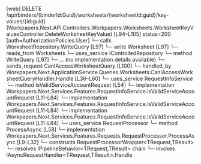 [web] DELETE /api/binders/{binderId:Guid}/worksheets/{worksheetId:guid}/key-values/{id:guid}  (Workpapers.Next.API.Controllers.Workpapers.Worksheets.WorksheetKeyValuesController.DeleteWorksheetKeyValue)  [L94–L105] status=200 [auth=AuthorizationPolicies.User]
  └─ calls WorksheetRepository.WriteQuery [L97]
  └─ write Worksheet [L97]
    └─ reads_from Worksheets
  └─ uses_service IControlledRepository<Worksheet>
    └─ method WriteQuery [L97]
      └─ ... (no implementation details available)
  └─ sends_request CanIAccessWorksheetQuery [L100]
    └─ handled_by Workpapers.Next.ApplicationService.Queries.Worksheets.CanIAccessWorksheetQueryHandler.Handle [L36–L60]
      └─ uses_service RequestInfoService
        └─ method IsValidServiceAccountRequest [L54]
          └─ implementation Workpapers.Next.Services.Features.RequestInfoService.IsValidServiceAccountRequest [L11-L84]
          └─ implementation Workpapers.Next.Services.Features.RequestInfoService.IsValidServiceAccountRequest [L11-L84]
          └─ implementation Workpapers.Next.Services.Features.RequestInfoService.IsValidServiceAccountRequest [L11-L84]
      └─ uses_service RequestProcessor
        └─ method ProcessAsync [L58]
          └─ implementation Workpapers.Next.Services.Features.Requests.RequestProcessor.ProcessAsync [L9-L32]
            └─ constructs RequestProcessorWrapper<TRequest,TResult>
            └─ resolves IPipelineBehavior<TRequest,TResult> chain
            └─ invokes IAsyncRequestHandler<TRequest,TResult>.Handle


